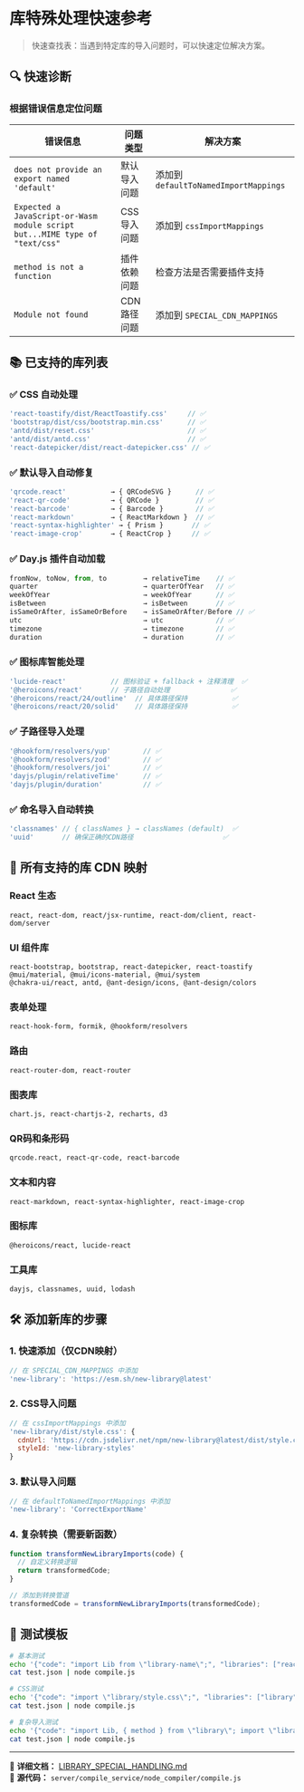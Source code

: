 # 库特殊处理快速参考

> 快速查找表：当遇到特定库的导入问题时，可以快速定位解决方案。

## 🔍 快速诊断

### 根据错误信息定位问题

| 错误信息 | 问题类型 | 解决方案 |
|---------|---------|---------|
| `does not provide an export named 'default'` | 默认导入问题 | 添加到 `defaultToNamedImportMappings` |
| `Expected a JavaScript-or-Wasm module script but...MIME type of "text/css"` | CSS导入问题 | 添加到 `cssImportMappings` |
| `method is not a function` | 插件依赖问题 | 检查方法是否需要插件支持 |
| `Module not found` | CDN路径问题 | 添加到 `SPECIAL_CDN_MAPPINGS` |

## 📚 已支持的库列表

### ✅ CSS 自动处理
```javascript
'react-toastify/dist/ReactToastify.css'     // ✅
'bootstrap/dist/css/bootstrap.min.css'      // ✅  
'antd/dist/reset.css'                       // ✅
'antd/dist/antd.css'                        // ✅
'react-datepicker/dist/react-datepicker.css' // ✅
```

### ✅ 默认导入自动修复
```javascript
'qrcode.react'           → { QRCodeSVG }      // ✅
'react-qr-code'          → { QRCode }         // ✅  
'react-barcode'          → { Barcode }        // ✅
'react-markdown'         → { ReactMarkdown }  // ✅
'react-syntax-highlighter' → { Prism }       // ✅
'react-image-crop'       → { ReactCrop }     // ✅
```

### ✅ Day.js 插件自动加载
```javascript
fromNow, toNow, from, to         → relativeTime    // ✅
quarter                          → quarterOfYear   // ✅
weekOfYear                       → weekOfYear      // ✅
isBetween                        → isBetween       // ✅
isSameOrAfter, isSameOrBefore    → isSameOrAfter/Before // ✅
utc                              → utc             // ✅
timezone                         → timezone        // ✅
duration                         → duration        // ✅
```

### ✅ 图标库智能处理
```javascript
'lucide-react'           // 图标验证 + fallback + 注释清理  ✅
'@heroicons/react'       // 子路径自动处理               ✅
'@heroicons/react/24/outline'  // 具体路径保持           ✅
'@heroicons/react/20/solid'    // 具体路径保持           ✅
```

### ✅ 子路径导入处理
```javascript
'@hookform/resolvers/yup'        // ✅
'@hookform/resolvers/zod'        // ✅
'@hookform/resolvers/joi'        // ✅
'dayjs/plugin/relativeTime'      // ✅
'dayjs/plugin/duration'          // ✅
```

### ✅ 命名导入自动转换
```javascript
'classnames' // { classNames } → classNames (default)  ✅
'uuid'       // 确保正确的CDN路径                      ✅
```

## 🚀 所有支持的库 CDN 映射

### React 生态
```
react, react-dom, react/jsx-runtime, react-dom/client, react-dom/server
```

### UI 组件库
```
react-bootstrap, bootstrap, react-datepicker, react-toastify
@mui/material, @mui/icons-material, @mui/system
@chakra-ui/react, antd, @ant-design/icons, @ant-design/colors
```

### 表单处理
```
react-hook-form, formik, @hookform/resolvers
```

### 路由
```
react-router-dom, react-router
```

### 图表库
```
chart.js, react-chartjs-2, recharts, d3
```

### QR码和条形码
```
qrcode.react, react-qr-code, react-barcode
```

### 文本和内容
```
react-markdown, react-syntax-highlighter, react-image-crop
```

### 图标库
```
@heroicons/react, lucide-react
```

### 工具库
```
dayjs, classnames, uuid, lodash
```

## 🛠️ 添加新库的步骤

### 1. 快速添加（仅CDN映射）
```javascript
// 在 SPECIAL_CDN_MAPPINGS 中添加
'new-library': 'https://esm.sh/new-library@latest'
```

### 2. CSS导入问题
```javascript
// 在 cssImportMappings 中添加
'new-library/dist/style.css': {
  cdnUrl: 'https://cdn.jsdelivr.net/npm/new-library@latest/dist/style.css',
  styleId: 'new-library-styles'
}
```

### 3. 默认导入问题
```javascript
// 在 defaultToNamedImportMappings 中添加
'new-library': 'CorrectExportName'
```

### 4. 复杂转换（需要新函数）
```javascript
function transformNewLibraryImports(code) {
  // 自定义转换逻辑
  return transformedCode;
}

// 添加到转换管道
transformedCode = transformNewLibraryImports(transformedCode);
```

## 🧪 测试模板

```bash
# 基本测试
echo '{"code": "import Lib from \"library-name\";", "libraries": ["react", "library-name"]}' > test.json
cat test.json | node compile.js

# CSS测试  
echo '{"code": "import \"library/style.css\";", "libraries": ["library"]}' > test.json
cat test.json | node compile.js

# 复杂导入测试
echo '{"code": "import Lib, { method } from \"library\"; import \"library/style.css\";", "libraries": ["library"]}' > test.json
cat test.json | node compile.js
```

---

📖 **详细文档：** [LIBRARY_SPECIAL_HANDLING.md](./LIBRARY_SPECIAL_HANDLING.md)  
🔧 **源代码：** `server/compile_service/node_compiler/compile.js`